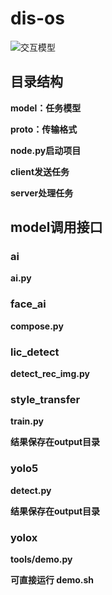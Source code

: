 # dis-os

![交互模型](https://user-images.githubusercontent.com/56027589/155711621-9426b534-ae68-4fb4-b740-144cdedc914a.png)

## 目录结构

**model：任务模型**

**proto：传输格式**

**node.py启动项目**

**client发送任务**

**server处理任务**

## model调用接口

### ai

**ai.py**

### face_ai

**compose.py**

### lic_detect

**detect_rec_img.py**

### style_transfer

**train.py**

**结果保存在output目录**

### yolo5

**detect.py**

**结果保存在output目录**

### yolox

**tools/demo.py**

**可直接运行 demo.sh**




